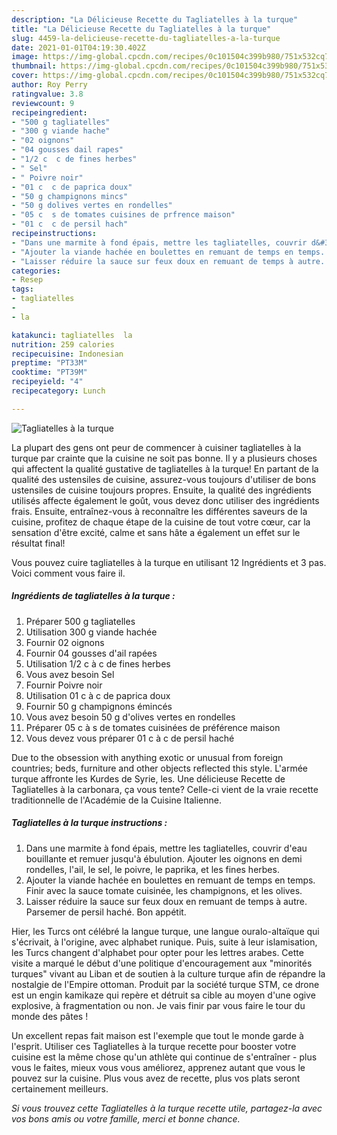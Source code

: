 ```yaml
---
description: "La Délicieuse Recette du Tagliatelles à la turque"
title: "La Délicieuse Recette du Tagliatelles à la turque"
slug: 4459-la-delicieuse-recette-du-tagliatelles-a-la-turque
date: 2021-01-01T04:19:30.402Z
image: https://img-global.cpcdn.com/recipes/0c101504c399b980/751x532cq70/tagliatelles-a-la-turque-photo-principale-de-la-recette.jpg
thumbnail: https://img-global.cpcdn.com/recipes/0c101504c399b980/751x532cq70/tagliatelles-a-la-turque-photo-principale-de-la-recette.jpg
cover: https://img-global.cpcdn.com/recipes/0c101504c399b980/751x532cq70/tagliatelles-a-la-turque-photo-principale-de-la-recette.jpg
author: Roy Perry
ratingvalue: 3.8
reviewcount: 9
recipeingredient:
- "500 g tagliatelles"
- "300 g viande hache"
- "02 oignons"
- "04 gousses dail rapes"
- "1/2 c  c de fines herbes"
- " Sel"
- " Poivre noir"
- "01 c  c de paprica doux"
- "50 g champignons mincs"
- "50 g dolives vertes en rondelles"
- "05 c  s de tomates cuisines de prfrence maison"
- "01 c  c de persil hach"
recipeinstructions:
- "Dans une marmite à fond épais, mettre les tagliatelles, couvrir d&#39;eau bouillante et remuer jusqu&#39;à ébulution. Ajouter les oignons en demi rondelles, l&#39;ail, le sel, le poivre, le paprika, et les fines herbes."
- "Ajouter la viande hachée en boulettes en remuant de temps en temps. Finir avec la sauce tomate cuisinée, les champignons, et les olives."
- "Laisser réduire la sauce sur feux doux en remuant de temps à autre. Parsemer de persil haché. Bon appétit."
categories:
- Resep
tags:
- tagliatelles
- 
- la

katakunci: tagliatelles  la 
nutrition: 259 calories
recipecuisine: Indonesian
preptime: "PT33M"
cooktime: "PT39M"
recipeyield: "4"
recipecategory: Lunch

---
```



![Tagliatelles à la turque](https://img-global.cpcdn.com/recipes/0c101504c399b980/751x532cq70/tagliatelles-a-la-turque-photo-principale-de-la-recette.jpg)

La plupart des gens ont peur de commencer à cuisiner tagliatelles à la turque par crainte que la cuisine ne soit pas bonne. Il y a plusieurs choses qui affectent la qualité gustative de tagliatelles à la turque! En partant de la qualité des ustensiles de cuisine, assurez-vous toujours d'utiliser de bons ustensiles de cuisine toujours propres. Ensuite, la qualité des ingrédients utilisés affecte également le goût, vous devez donc utiliser des ingrédients frais. Ensuite, entraînez-vous à reconnaître les différentes saveurs de la cuisine, profitez de chaque étape de la cuisine de tout votre cœur, car la sensation d'être excité, calme et sans hâte a également un effet sur le résultat final!

<!--inarticleads1-->

Vous pouvez cuire tagliatelles à la turque en utilisant 12 Ingrédients et 3 pas. Voici comment vous faire il.

##### Ingrédients de tagliatelles à la turque :

1. Préparer 500 g tagliatelles
1. Utilisation 300 g viande hachée
1. Fournir 02 oignons
1. Fournir 04 gousses d&#39;ail rapées
1. Utilisation 1/2 c à c de fines herbes
1. Vous avez besoin  Sel
1. Fournir  Poivre noir
1. Utilisation 01 c à c de paprica doux
1. Fournir 50 g champignons émincés
1. Vous avez besoin 50 g d&#39;olives vertes en rondelles
1. Préparer 05 c à s de tomates cuisinées de préférence maison
1. Vous devez vous préparer 01 c à c de persil haché


Due to the obsession with anything exotic or unusual from foreign countries; beds, furniture and other objects reflected this style. L&#39;armée turque affronte les Kurdes de Syrie, les. Une délicieuse Recette de Tagliatelles à la carbonara, ça vous tente? Celle-ci vient de la vraie recette traditionnelle de l&#39;Académie de la Cuisine Italienne. 

<!--inarticleads2-->

##### Tagliatelles à la turque instructions :

1. Dans une marmite à fond épais, mettre les tagliatelles, couvrir d&#39;eau bouillante et remuer jusqu&#39;à ébulution. Ajouter les oignons en demi rondelles, l&#39;ail, le sel, le poivre, le paprika, et les fines herbes.
1. Ajouter la viande hachée en boulettes en remuant de temps en temps. Finir avec la sauce tomate cuisinée, les champignons, et les olives.
1. Laisser réduire la sauce sur feux doux en remuant de temps à autre. Parsemer de persil haché. Bon appétit.


Hier, les Turcs ont célébré la langue turque, une langue ouralo-altaïque qui s&#39;écrivait, à l&#39;origine, avec alphabet runique. Puis, suite à leur islamisation, les Turcs changent d&#39;alphabet pour opter pour les lettres arabes. Cette visite a marqué le début d&#39;une politique d&#39;encouragement aux &#34;minorités turques&#34; vivant au Liban et de soutien à la culture turque afin de répandre la nostalgie de l&#39;Empire ottoman. Produit par la société turque STM, ce drone est un engin kamikaze qui repère et détruit sa cible au moyen d&#39;une ogive explosive, à fragmentation ou non. Je vais finir par vous faire le tour du monde des pâtes ! 

<!--inarticleads1-->

<p>
Un excellent repas fait maison est l'exemple que tout le monde garde à l'esprit. Utiliser ces Tagliatelles à la turque recette pour booster votre cuisine est la même chose qu'un athlète qui continue de s'entraîner - plus vous le faites, mieux vous vous améliorez, apprenez autant que vous le pouvez sur la cuisine. Plus vous avez de recette, plus vos plats seront certainement meilleurs.
</p>

<p>
<i>Si vous trouvez cette Tagliatelles à la turque recette utile, partagez-la avec vos bons amis ou votre famille, merci et bonne chance.</i>
</p>
